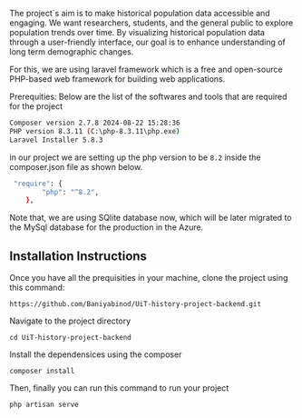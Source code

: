 The project`s aim is to make historical population data accessible and engaging. We want researchers, students, and the general public to explore population trends over time. By visualizing historical population data through a user-friendly interface, our goal is to enhance understanding of long term demographic changes.

For this, we are using  laravel framework which is a free and open-source PHP-based web framework for building web applications.

Prerequities:
Below are the list of the softwares and tools that are required for the project
````bash
Composer version 2.7.8 2024-08-22 15:28:36
PHP version 8.3.11 (C:\php-8.3.11\php.exe)
Laravel Installer 5.8.3
````

in our project we are setting up the php version to be `8.2` inside the composer.json file as shown below.
````bash
 "require": {
        "php": "^8.2",
    },
````

Note that, we are using SQlite database now, which will be later migrated to the MySql database for the production in the Azure.


## Installation Instructions
Once you have all the prequisities in your machine, clone the project using this command:

`https://github.com/Baniyabinod/UiT-history-project-backend.git`

Navigate to the project directory 

`cd UiT-history-project-backend`

Install the dependensices using the composer

`composer install`

Then, finally you can run this command to run your project

`php artisan serve`

